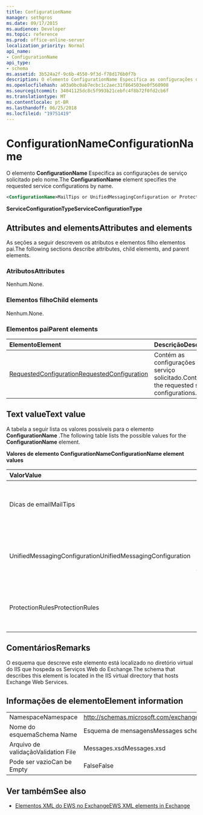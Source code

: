 ```yaml
---
title: ConfigurationName
manager: sethgros
ms.date: 09/17/2015
ms.audience: Developer
ms.topic: reference
ms.prod: office-online-server
localization_priority: Normal
api_name:
- ConfigurationName
api_type:
- schema
ms.assetid: 3b524a2f-9c6b-4550-9f3d-f78d176b0f7b
description: O elemento ConfigurationName Especifica as configurações de serviço solicitado pelo nome.
ms.openlocfilehash: a03a0bc0ab7ecbc1c2aec31f864503ee0f560908
ms.sourcegitcommit: 34041125dc8c5f993b21cebfc4f8b72f0fd2cb6f
ms.translationtype: MT
ms.contentlocale: pt-BR
ms.lasthandoff: 06/25/2018
ms.locfileid: "19751419"
---
```

# <a name="configurationname"></a><span data-ttu-id="74587-103">ConfigurationName</span><span class="sxs-lookup"><span data-stu-id="74587-103">ConfigurationName</span></span>

<span data-ttu-id="74587-104">O elemento **ConfigurationName** Especifica as configurações de serviço solicitado pelo nome.</span><span class="sxs-lookup"><span data-stu-id="74587-104">The **ConfigurationName** element specifies the requested service configurations by name.</span></span> 
  
```xml
<ConfigurationName>MailTips or UnifiedMessagingConfiguration or ProtectionRules</ConfigurationName>
```

 <span data-ttu-id="74587-105">**ServiceConfigurationType**</span><span class="sxs-lookup"><span data-stu-id="74587-105">**ServiceConfigurationType**</span></span>
## <a name="attributes-and-elements"></a><span data-ttu-id="74587-106">Attributes and elements</span><span class="sxs-lookup"><span data-stu-id="74587-106">Attributes and elements</span></span>

<span data-ttu-id="74587-107">As seções a seguir descrevem os atributos e elementos filho elementos pai.</span><span class="sxs-lookup"><span data-stu-id="74587-107">The following sections describe attributes, child elements, and parent elements.</span></span>
  
### <a name="attributes"></a><span data-ttu-id="74587-108">Atributos</span><span class="sxs-lookup"><span data-stu-id="74587-108">Attributes</span></span>

<span data-ttu-id="74587-109">Nenhum.</span><span class="sxs-lookup"><span data-stu-id="74587-109">None.</span></span>
  
### <a name="child-elements"></a><span data-ttu-id="74587-110">Elementos filho</span><span class="sxs-lookup"><span data-stu-id="74587-110">Child elements</span></span>

<span data-ttu-id="74587-111">Nenhum.</span><span class="sxs-lookup"><span data-stu-id="74587-111">None.</span></span>
  
### <a name="parent-elements"></a><span data-ttu-id="74587-112">Elementos pai</span><span class="sxs-lookup"><span data-stu-id="74587-112">Parent elements</span></span>

|<span data-ttu-id="74587-113">**Elemento**</span><span class="sxs-lookup"><span data-stu-id="74587-113">**Element**</span></span>|<span data-ttu-id="74587-114">**Descrição**</span><span class="sxs-lookup"><span data-stu-id="74587-114">**Description**</span></span>|
|:-----|:-----|
|[<span data-ttu-id="74587-115">RequestedConfiguration</span><span class="sxs-lookup"><span data-stu-id="74587-115">RequestedConfiguration</span></span>](requestedconfiguration.md) <br/> |<span data-ttu-id="74587-116">Contém as configurações do serviço solicitado.</span><span class="sxs-lookup"><span data-stu-id="74587-116">Contains the requested service configurations.</span></span>  <br/> |
   
## <a name="text-value"></a><span data-ttu-id="74587-117">Text value</span><span class="sxs-lookup"><span data-stu-id="74587-117">Text value</span></span>

<span data-ttu-id="74587-118">A tabela a seguir lista os valores possíveis para o elemento **ConfigurationName** .</span><span class="sxs-lookup"><span data-stu-id="74587-118">The following table lists the possible values for the **ConfigurationName** element.</span></span> 
  
<span data-ttu-id="74587-119">**Valores de elemento ConfigurationName**</span><span class="sxs-lookup"><span data-stu-id="74587-119">**ConfigurationName element values**</span></span>

|<span data-ttu-id="74587-120">**Valor**</span><span class="sxs-lookup"><span data-stu-id="74587-120">**Value**</span></span>|<span data-ttu-id="74587-121">**Descrição**</span><span class="sxs-lookup"><span data-stu-id="74587-121">**Description**</span></span>|
|:-----|:-----|
|<span data-ttu-id="74587-122">Dicas de email</span><span class="sxs-lookup"><span data-stu-id="74587-122">MailTips</span></span>  <br/> |<span data-ttu-id="74587-123">Identifica a configuração do serviço de dicas de email.</span><span class="sxs-lookup"><span data-stu-id="74587-123">Identifies the MailTips service configuration.</span></span>  <br/> |
|<span data-ttu-id="74587-124">UnifiedMessagingConfiguration</span><span class="sxs-lookup"><span data-stu-id="74587-124">UnifiedMessagingConfiguration</span></span>  <br/> |<span data-ttu-id="74587-125">Identifica a configuração do serviço de Unificação de mensagens.</span><span class="sxs-lookup"><span data-stu-id="74587-125">Identifies the Unified Messaging service configuration.</span></span>  <br/> |
|<span data-ttu-id="74587-126">ProtectionRules</span><span class="sxs-lookup"><span data-stu-id="74587-126">ProtectionRules</span></span>  <br/> |<span data-ttu-id="74587-127">Identifica a configuração de regras de proteção do serviço.</span><span class="sxs-lookup"><span data-stu-id="74587-127">Identifies the Protection Rules service configuration.</span></span>  <br/> |
   
## <a name="remarks"></a><span data-ttu-id="74587-128">Comentários</span><span class="sxs-lookup"><span data-stu-id="74587-128">Remarks</span></span>

<span data-ttu-id="74587-129">O esquema que descreve este elemento está localizado no diretório virtual do IIS que hospeda os Serviços Web do Exchange.</span><span class="sxs-lookup"><span data-stu-id="74587-129">The schema that describes this element is located in the IIS virtual directory that hosts Exchange Web Services.</span></span>
  
## <a name="element-information"></a><span data-ttu-id="74587-130">Informações de elemento</span><span class="sxs-lookup"><span data-stu-id="74587-130">Element information</span></span>

|||
|:-----|:-----|
|<span data-ttu-id="74587-131">Namespace</span><span class="sxs-lookup"><span data-stu-id="74587-131">Namespace</span></span>  <br/> |http://schemas.microsoft.com/exchange/services/2006/messages  <br/> |
|<span data-ttu-id="74587-132">Nome do esquema</span><span class="sxs-lookup"><span data-stu-id="74587-132">Schema Name</span></span>  <br/> |<span data-ttu-id="74587-133">Esquema de mensagens</span><span class="sxs-lookup"><span data-stu-id="74587-133">Messages schema</span></span>  <br/> |
|<span data-ttu-id="74587-134">Arquivo de validação</span><span class="sxs-lookup"><span data-stu-id="74587-134">Validation File</span></span>  <br/> |<span data-ttu-id="74587-135">Messages.xsd</span><span class="sxs-lookup"><span data-stu-id="74587-135">Messages.xsd</span></span>  <br/> |
|<span data-ttu-id="74587-136">Pode ser vazio</span><span class="sxs-lookup"><span data-stu-id="74587-136">Can be Empty</span></span>  <br/> |<span data-ttu-id="74587-137">False</span><span class="sxs-lookup"><span data-stu-id="74587-137">False</span></span>  <br/> |
   
## <a name="see-also"></a><span data-ttu-id="74587-138">Ver também</span><span class="sxs-lookup"><span data-stu-id="74587-138">See also</span></span>



- [<span data-ttu-id="74587-139">Elementos XML do EWS no Exchange</span><span class="sxs-lookup"><span data-stu-id="74587-139">EWS XML elements in Exchange</span></span>](ews-xml-elements-in-exchange.md)

